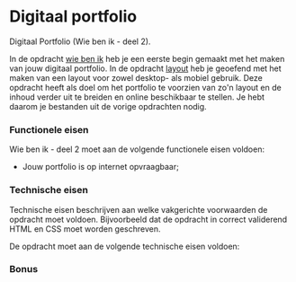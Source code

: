 # Digitaal portfolio
Digitaal Portfolio (Wie ben ik - deel 2).

In de opdracht [wie ben ik](https://github.com/davinci-ao/wie-ben-ik) heb je een eerste begin gemaakt met het maken van jouw digitaal portfolio. In de opdracht [layout](https://github.com/davinci-ao/layout) heb je geoefend met het maken van een layout voor zowel desktop- als mobiel gebruik. Deze opdracht heeft als doel om het portfolio te voorzien van zo'n layout en de inhoud verder uit te breiden en online beschikbaar te stellen. Je hebt daarom je bestanden uit de vorige opdrachten nodig. 

### Functionele eisen
Wie ben ik - deel 2 moet aan de volgende functionele eisen voldoen:
<!-- * Jouw portfolio bevat een menu (dit mag een openklap-menu zijn of een menu dat niet openklapt); -->
<!-- * Jouw portfolio bevat een index.html pagina (dit is de eerste pagina die een bezoeker ziet; je mag de inhoud van deze pagina zelf kiezen; de pagina geeft een samenvatting over jouw portfolio); -->
<!-- * Jouw portfolio bevat een pagina "opleiding.html" over de opdrachten, vakken en projecten die je in je opleiding doet (nu); -->
<!-- * Jouw portfolio bevat een pagina "overmij.html" met 
 * een bijgewerkt CV (jouw ervaringen tot nu toe); -->
 <!-- * een foto van jezelf waar je herkenbaar op staat; -->
 <!-- * een pagina over "wie ben ik" inclusief je hobbies (met foto's); -->
<!-- * Jouw portfolio bevat een pagina "beroep.html" over het beroep waarvoor je opgeleid wordt (jouw toekomstbeeld);
* Jouw portfolio is goed te bekijken op een smartphone (*); -->
* Jouw portfolio is op internet opvraagbaar;
<!-- * Je hebt, na het op internet zetten, alle links op alle pagina's getest; -->

### Technische eisen
Technische eisen beschrijven aan welke vakgerichte voorwaarden de opdracht moet voldoen. Bijvoorbeeld dat de opdracht in correct validerend HTML en CSS moet worden geschreven. 

De opdracht moet aan de volgende technische eisen voldoen:
<!-- * Je gebruikt semantische HTML5 `main`, `header`, `nav`, `aside`, `article`, `section`; beperk het gebruik van `div` zoveel mogelijk; -->
<!-- * Alle pagina's zijn gekoppeld aan dezelfde stylesheet(s); -->
<!-- * Je mag bootstrap, w3.css, foundation of een ander framework gebruiken; -->
<!-- * Je hebt een nette mappenstructuur voor de verschillende soorten bestanden in je portfolio; -->
<!-- * Je hebt je portfolio gecontroleerd met de W3 HTML validator; -->
<!-- * Jouw portfolio bevat javascript code die de DOM manipuleert (*); -->
<!-- * Jouw portfolio is op internet te bekijken via [http://gebruikersnaam.github.io/](http://gebruikersnaam.github.io/). Je hebt dit - als het goed is - al aangezet bij de opdracht "[wie ben ik](https://github.com/davinci-ao/wie-ben-ik)". -->

### Bonus
<!-- * Je gebruikt een Font Awesome of een Google Font voor je menu-icons; -->
